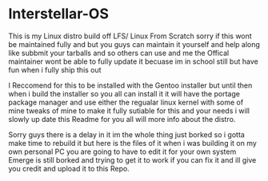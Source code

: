 # Interstellar-OS
This is my Linux distro build off LFS/ Linux From Scratch sorry if this wont be maintained fully and but you guys can maintain it yourself and help along like subbmit your tarballs and so others can use and me the Offical maintainer wont be able to fully update it becuase im in school still but have fun when i fully ship this out 

I Reccomend for this to be installed with the Gentoo installer but until then when i build the installer so you all can install it it will have the portage package manager and use either the regualar linux kernel with some of mine tweaks of mine to make it fully sutiable for this and your needs i will slowly up date this Readme for you all will more info about the distro.


Sorry guys there is a delay in it im the whole thing just borked so i gotta make time to rebuild it but here is the files of it when i was building it on my own personal PC you are going to have to edit it for your own system Emerge is still borked and trying to get it to work if you can fix it and ill give you credit and upload it to this Repo.
